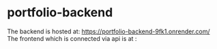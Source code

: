 # portfolio-backend
The backend is hosted at: https://portfolio-backend-9fk1.onrender.com/
The frontend which is connected via api is at :
